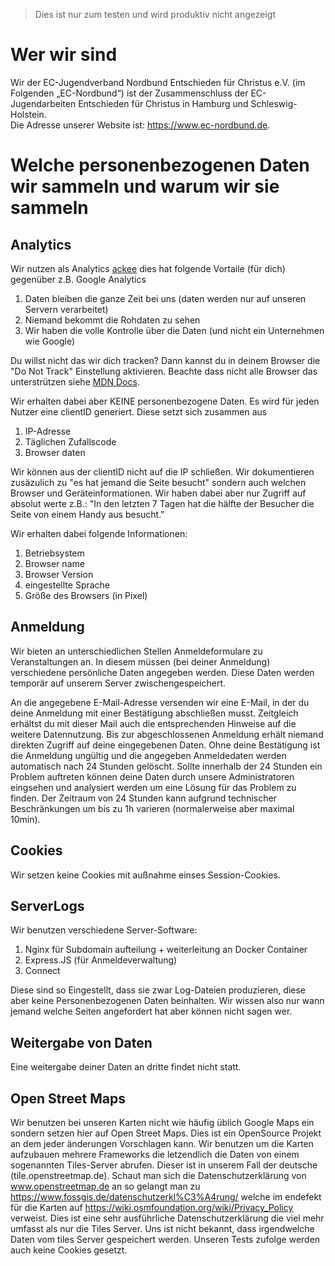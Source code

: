 > Dies ist nur zum testen und wird produktiv nicht angezeigt
# Wer wir sind

Wir der EC-Jugendverband Nordbund Entschieden für Christus e.V. (im Folgenden „EC-Nordbund“) ist der Zusammenschluss der EC-Jugendarbeiten Entschieden für Christus in Hamburg und Schleswig-Holstein.  
Die Adresse unserer Website ist: https://www.ec-nordbund.de.

# Welche personenbezogenen Daten wir sammeln und warum wir sie sammeln

## Analytics
Wir nutzen als Analytics [ackee](https://ackee.electerious.com/) dies hat folgende Vortaile (für dich) gegenüber z.B. Google Analytics

1. Daten bleiben die ganze Zeit bei uns (daten werden nur auf unseren Servern verarbeitet)
2. Niemand bekommt die Rohdaten zu sehen
3. Wir haben die volle Kontrolle über die Daten (und nicht ein Unternehmen wie Google)

Du willst nicht das wir dich tracken? Dann kannst du in deinem Browser die "Do Not Track" Einstellung aktivieren. Beachte dass nicht alle Browser das unterstrützen siehe [MDN Docs](https://developer.mozilla.org/en-US/docs/Web/API/navigator/doNotTrack).

Wir erhalten dabei aber KEINE personenbezogene Daten. Es wird für jeden Nutzer eine clientID generiert. Diese setzt sich zusammen aus

1. IP-Adresse
2. Täglichen Zufallscode
3. Browser daten

Wir können aus der clientID nicht auf die IP schließen. Wir dokumentieren zusäzulich zu "es hat jemand die Seite besucht" sondern auch welchen Browser und Geräteinformationen. Wir haben dabei aber nur Zugriff auf absolut werte z.B.: "In den letzten 7 Tagen hat die hälfte der Besucher die Seite von einem Handy aus besucht."

Wir erhalten dabei folgende Informationen:
1. Betriebsystem
2. Browser name
3. Browser Version
4. eingestellte Sprache
5. Größe des Browsers (in Pixel)


## Anmeldung

Wir bieten an unterschiedlichen Stellen Anmeldeformulare zu Veranstaltungen an. In diesem müssen (bei deiner Anmeldung) verschiedene persönliche Daten angegeben werden. Diese Daten werden temporär auf unserem Server zwischengespeichert.

An die angegebene E-Mail-Adresse versenden wir eine E-Mail, in der du deine Anmeldung mit einer Bestätigung abschließen musst. Zeitgleich erhältst du mit dieser Mail auch die entsprechenden Hinweise auf die weitere Datennutzung. Bis zur abgeschlossenen Anmeldung erhält niemand direkten Zugriff auf deine eingegebenen Daten. Ohne deine Bestätigung ist die Anmeldung ungültig und die angegeben Anmeldedaten werden automatisch nach 24 Stunden gelöscht. Sollte innerhalb der 24 Stunden ein Problem auftreten können deine Daten durch unsere Administratoren eingsehen und analysiert werden um eine Lösung für das Problem zu finden. Der Zeitraum von 24 Stunden kann aufgrund technischer Beschränkungen um bis zu 1h varieren (normalerweise aber maximal 10min).

<!-- ## Kontaktformulare

Wenn ein Benutzer Kontakt über eins der Kontakt-Formulare am Ende unserer Websiten mit uns aufnimmt, werden die angegebnen Daten in der Datenbank unserer Website gespeichert und direkt an den ausgewähten Kontakt gesendet. Diese E-Mail enthält die IP-Adresse, den Zeitstempel, den Namen, die E-Mail-Adresse, die Website und die Nachricht des Absenders.

Eine Weitergabe der Daten findet nur im Sinne der Anfrage und innerhalb des EC-Nordbundes statt. (Zum Beispiel, wenn für die Anfrage nicht der zuständige Ansprechpartner ausgewählt wurde, oder wenn die Bearbeitung der Nachricht aus anderen Gründen eine Weitergabe erforderlich macht.) -->

## Cookies

Wir setzen keine Cookies mit außnahme einses Session-Cookies.
<!-- Im nächsten Abschnitt über Service Workers gibt es noch einige Informationen was zusätzlich von deinem Browser gespeichert wird. -->

## ServerLogs

Wir benutzen verschiedene Server-Software:

1. Nginx für Subdomain aufteilung + weiterleitung an Docker Container
2. Express.JS (für Anmeldeverwaltung)
3. Connect

Diese sind so Eingestellt, dass sie zwar Log-Dateien produzieren, diese aber keine Personenbezogenen Daten beinhalten. Wir wissen also nur wann jemand welche Seiten angefordert hat aber können nicht sagen wer.

## Weitergabe von Daten

Eine weitergabe deiner Daten an dritte findet nicht statt.
<!-- Daten des Kontakt-Formulares werden an die Ausgewählte Person übernmittelt.
Eine Weitergabe der Daten an Personen außerhalb des EC-Nordbundes findet nicht statt.

Unser Server ist in Deutschland lokalisiert. -->

## Open Street Maps
Wir benutzen bei unseren Karten nicht wie häufig üblich Google Maps ein sondern setzen hier auf Open Street Maps. Dies ist ein OpenSource Projekt an dem jeder änderungen Vorschlagen kann. Wir benutzen um die Karten aufzubauen mehrere Frameworks die letzendlich die Daten von einem sogenannten Tiles-Server abrufen. Dieser ist in unserem Fall der deutsche (tile.openstreetmap.de). Schaut man sich die Datenschutzerklärung von www.openstreetmap.de an so gelangt man zu https://www.fossgis.de/datenschutzerkl%C3%A4rung/ welche im endefekt für die Karten auf https://wiki.osmfoundation.org/wiki/Privacy_Policy verweist. Dies ist eine sehr ausführliche Datenschutzerklärung die viel mehr umfasst als nur die Tiles Server. Uns ist nicht bekannt, dass irgendwelche Daten vom tiles Server gespeichert werden. Unseren Tests zufolge werden auch keine Cookies gesetzt.

